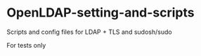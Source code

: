 # OpenLDAP-setting-and-scripts

Scripts and config files for LDAP + TLS
and sudosh/sudo

For tests only

